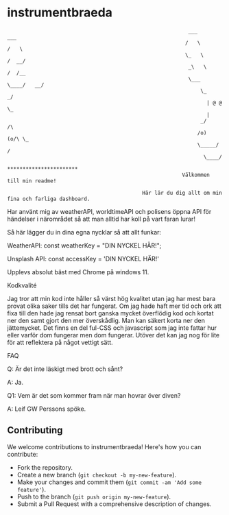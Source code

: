 # instrumentbraeda
                                                               ___            ___
                                                              /   \          /   \
                                                              \_   \        /  __/
                                                               _\   \      /  /__
                                                               \___  \____/   __/
                                                                   \_       _/
                                                                     | @ @  \_
                                                                     |
                                                                   _/     /\
                                                                  /o)  (o/\ \_
                                                                  \_____/ /
                                                                    \____/
                                                              ***********************
                                                             Välkommen till min readme! 
                                                      
                                                Här lär du dig allt om min fina och farliga dashboard.
                                                

Har använt mig av weatherAPI, worldtimeAPI och polisens öppna API för händelser i närområdet så att man alltid har koll på vart faran lurar!

Så här lägger du in dina egna nycklar så att allt funkar:

WeatherAPI:
const weatherKey = "DIN NYCKEL HÄR!";

Unsplash API:
const accessKey = 'DIN NYCKEL HÄR!'

Upplevs absolut bäst med Chrome på windows 11.

Kodkvalité

Jag tror att min kod inte håller så värst hög kvalitet utan jag har mest bara provat olika saker tills det har fungerat. Om jag hade haft mer tid och ork att fixa till den hade jag rensat bort ganska mycket överflödig kod och kortat ner den samt gjort den mer överskådlig. Man kan säkert korta ner den jättemycket. Det finns en del ful-CSS och javascript som jag inte fattar hur eller varför dom fungerar men dom fungerar. Utöver det kan jag nog för lite för att reflektera på något vettigt sätt.

FAQ

Q: Är det inte läskigt med brott och sånt?

A: Ja.

Q1: Vem är det som kommer fram när man hovrar över diven?

A: Leif GW Perssons spöke.

## Contributing
We welcome contributions to instrumentbraeda! Here's how you can contribute:
- Fork the repository.
- Create a new branch (`git checkout -b my-new-feature`).
- Make your changes and commit them (`git commit -am 'Add some feature'`).
- Push to the branch (`git push origin my-new-feature`).
- Submit a Pull Request with a comprehensive description of changes.
